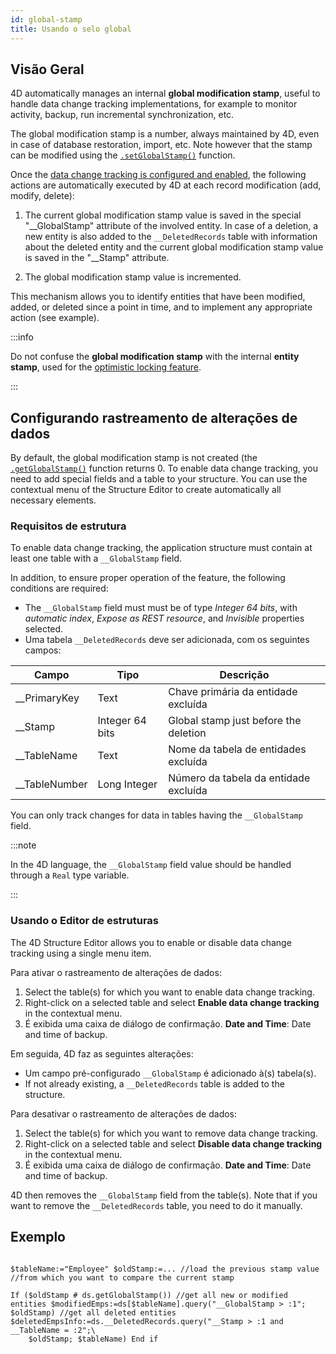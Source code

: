 ```yaml
---
id: global-stamp
title: Usando o selo global
---
```




## Visão Geral

4D automatically manages an internal **global modification stamp**, useful to handle data change tracking implementations, for example to monitor activity, backup, run incremental synchronization, etc.

The global modification stamp is a number, always maintained by 4D, even in case of database restoration, import, etc. Note however that the stamp can be modified using the [`.setGlobalStamp()`](../API/DataStoreClass.md#setglobalstamp) function.

Once the [data change tracking is configured and enabled](#configuring-data-change-tracking), the following actions are automatically executed by 4D at each record modification (add, modify, delete):

1. The current global modification stamp value is saved in the special "__GlobalStamp" attribute of the involved entity. In case of a deletion, a new entity is also added to the `__DeletedRecords` table with information about the deleted entity and the current global modification stamp value is saved in the "__Stamp" attribute.

2. The global modification stamp value is incremented.

This mechanism allows you to identify entities that have been modified, added, or deleted since a point in time, and to implement any appropriate action (see example).

:::info

Do not confuse the **global modification stamp** with the internal **entity stamp**, used for the [optimistic locking feature](entities.md#automatic-optimistic-lock).

:::



## Configurando rastreamento de alterações de dados

By default, the global modification stamp is not created (the [`.getGlobalStamp()`](../API/DataStoreClass.md#getglobalstamp) function returns 0. To enable data change tracking, you need to add special fields and a table to your structure. You can use the contextual menu of the Structure Editor to create automatically all necessary elements.

### Requisitos de estrutura

To enable data change tracking, the application structure must contain at least one table with a `__GlobalStamp` field.

In addition, to ensure proper operation of the feature, the following conditions are required:

- The `__GlobalStamp` field must must be of type *Integer 64 bits*, with *automatic index*, *Expose as REST resource*, and *Invisible* properties selected.
- Uma tabela `__DeletedRecords` deve ser adicionada, com os seguintes campos:

| Campo         | Tipo            | Descrição                             |
| ------------- | --------------- | ------------------------------------- |
| __PrimaryKey  | Text            | Chave primária da entidade excluída   |
| __Stamp       | Integer 64 bits | Global stamp just before the deletion |
| __TableName   | Text            | Nome da tabela de entidades excluída  |
| __TableNumber | Long Integer    | Número da tabela da entidade excluída |

You can only track changes for data in tables having the `__GlobalStamp` field.

:::note

In the 4D language, the `__GlobalStamp` field value should be handled through a `Real` type variable.

:::

### Usando o Editor de estruturas

The 4D Structure Editor allows you to enable or disable data change tracking using a single menu item.

Para ativar o rastreamento de alterações de dados:

1. Select the table(s) for which you want to enable data change tracking.
2. Right-click on a selected table and select **Enable data change tracking** in the contextual menu.
3. É exibida uma caixa de diálogo de confirmação. **Date and Time**: Date and time of backup.

Em seguida, 4D faz as seguintes alterações:

- Um campo pré-configurado `__GlobalStamp` é adicionado à(s) tabela(s).
- If not already existing, a `__DeletedRecords` table is added to the structure.


Para desativar o rastreamento de alterações de dados:

1. Select the table(s) for which you want to remove data change tracking.
2. Right-click on a selected table and select **Disable data change tracking** in the contextual menu.
3. É exibida uma caixa de diálogo de confirmação. **Date and Time**: Date and time of backup.

4D then removes the `__GlobalStamp` field from the table(s). Note that if you want to remove the `__DeletedRecords` table, you need to do it manually.



## Exemplo

```4d var $oldStamp : Real var $tableName : Text var $modifiedEmps : cs.EmployeeSelection var $deletedEmpsInfo : cs.__DeletedRecordsSelection

$tableName:="Employee" $oldStamp:=... //load the previous stamp value  
//from which you want to compare the current stamp

If ($oldStamp # ds.getGlobalStamp()) //get all new or modified entities $modifiedEmps:=ds[$tableName].query("__GlobalStamp > :1"; $oldStamp) //get all deleted entities     $deletedEmpsInfo:=ds.__DeletedRecords.query("__Stamp > :1 and __TableName = :2";\
    $oldStamp; $tableName) End if
